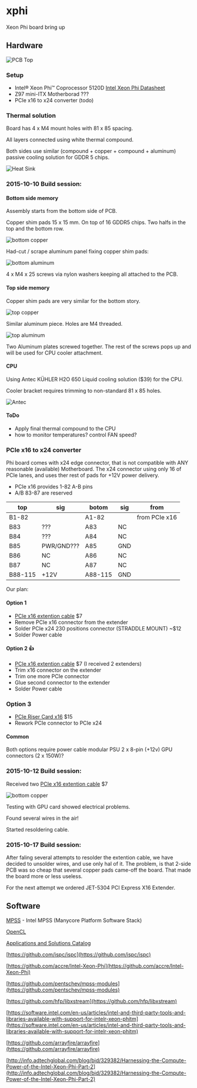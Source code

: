 # xphi
Xeon Phi board bring up

## Hardware
![PCB Top](img/5120d_top.jpg)

### Setup
- Intel® Xeon Phi™ Coprocessor 5120D [Intel Xeon Phi Datasheet](http://www.intel.com/content/dam/www/public/us/en/documents/datasheets/xeon-phi-coprocessor-datasheet.pdf)
- Z97 mini-ITX Motherborad ???
- PCIe x16 to x24 converter (todo)

### Thermal solution
Board has 4 x M4 mount holes with 81 x 85 spacing.

All layers connected using white thermal compound.

Both sides use similar (compound + copper + compound + aluminum) passive cooling solution for GDDR 5 chips.

![Heat Sink](https://rawgit.com/drom/xphi/master/img/heat_sink.svg)

### 2015-10-10 Build session:
#### Bottom side memory
Assembly starts from the bottom side of PCB.

Copper shim pads 15 x 15 mm. On top of 16 GDDR5 chips. Two halfs in the top and the bottom row.

![bottom copper](img/bottom_copper_small.jpg)

Had-cut / scrape aluminum panel fixing copper shim pads:

![bottom aluminum](img/bottom_aluminum_small.jpg)

4 x M4 x 25 screws via nylon washers keeping all attached to the PCB.

#### Top side memory
Copper shim pads are very similar for the bottom story.

![top copper](img/top_copper_small.jpg)

Similar aluminum piece. Holes are M4 threaded.

![top aluminum](img/top_aluminum_small.jpg)

Two Aluminum plates screwed together. The rest of the screws pops up and will be used for CPU cooler attachment.

#### CPU
Using Antec KÜHLER H2O 650 Liquid cooling solution ($39) for the CPU.

Cooler bracket requires trimming to non-standard 81 x 85 holes.

![Antec](img/top_antec_small.jpg)

#### ToDo
- Apply final thermal compound to the CPU
- how to monitor temperatures? control FAN speed?

### PCIe x16 to x24 converter
Phi board comes with x24 edge connector, that is not compatible with ANY reasonable (available) Motherboard. The x24 connector using only 16 of PCIe lanes, and uses ther rest of pads for +12V power delivery.
- PCIe x16 provides 1-82 A-B pins
- A/B 83-87 are reserved

top     | sig        | botom   | sig | from
------- | ---------- | ------- | --- | -------------
B1-82   |            | A1-82   |     | from PCIe x16 |
B83     | ???        | A83     | NC  |               |
B84     | ???        | A84     | NC  |               |
B85     | PWR/GND??? | A85     | GND |               |
B86     | NC         | A86     | NC  |               |
B87     | NC         | A87     | NC  |               |
B88-115 | +12V       | A88-115 | GND |               |

Our plan:

#### Option 1
- [PCIe x16 extention cable](http://amzn.com/B00D79EV0G) $7
- Remove PCIe x16 connector from the extender
- Solder PCIe x24 230 positions connector (STRADDLE MOUNT) ~$12
- Solder Power cable

#### Option 2 :+1:
- [PCIe x16 extention cable](http://amzn.com/B00D79EV0G) $7 (I received 2 extenders)
- Trim x16 connector on the extender
- Trim one more PCIe connector
- Glue second connector to the extender
- Solder Power cable

### Option 3
- [PCIe Riser Card x16](http://amzn.com/B002M1DHJG) $15
- Rework PCIe connector to PCIe x24

#### Common
Both options require power cable modular PSU 2 x 8-pin (+12v) GPU connectors (2 x 150W)?

### 2015-10-12 Build session:
Received two [PCIe x16 extention cable](http://amzn.com/B00D79EV0G) $7

![bottom copper](img/cable_small.jpg)

Testing with GPU card showed electrical problems.

Found several wires in the air!

Started resoldering cable.

### 2015-10-17 Build session:
After faling several attempts to resolder the extention cable,
we have decided to unsolder wires, and use only hal of it.
The problem, is that 2-side PCB was so cheap that several copper pads came-off the board.
That made the board more or less useless.

For the next attempt we ordered JET-5304 PCI Express X16 Extender.

## Software
[MPSS](https://software.intel.com/en-us/articles/intel-manycore-platform-software-stack-mpss#lx36rel) - Intel MPSS (Manycore Platform Software Stack)

[OpenCL](https://software.intel.com/en-us/articles/opencl-drivers#philinux)

[Applications and Solutions Catalog](https://software.intel.com/xeonphicatalog)

[https://github.com/ispc/ispc](https://github.com/ispc/ispc)

[https://github.com/accre/Intel-Xeon-Phi](https://github.com/accre/Intel-Xeon-Phi)

[https://github.com/pentschev/mpss-modules](https://github.com/pentschev/mpss-modules)

[https://github.com/hfp/libxstream](https://github.com/hfp/libxstream)

[https://software.intel.com/en-us/articles/intel-and-third-party-tools-and-libraries-available-with-support-for-intelr-xeon-phitm](https://software.intel.com/en-us/articles/intel-and-third-party-tools-and-libraries-available-with-support-for-intelr-xeon-phitm)

[https://github.com/arrayfire/arrayfire](https://github.com/arrayfire/arrayfire)

[http://info.adtechglobal.com/blog/bid/329382/Harnessing-the-Compute-Power-of-the-Intel-Xeon-Phi-Part-2](http://info.adtechglobal.com/blog/bid/329382/Harnessing-the-Compute-Power-of-the-Intel-Xeon-Phi-Part-2)

